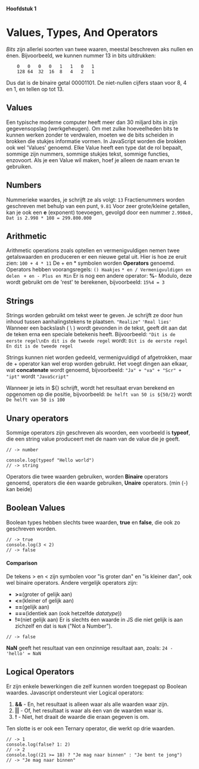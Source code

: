 __Hoofdstuk 1__
# Values, Types, And Operators
*Bits* zijn allerlei soorten van twee waaren, meestal beschreven aks nullen en énen.
Bijvoorbeeld, we kunnen nummer 13 in bits uitdrukken:
``` 
    0   0   0   0   1   1   0   1
    128 64  32  16  8   4   2   1
```
Dus dat is de binaire getal 00001101. De niet-nullen cijfers staan voor 8, 4 en 1, en tellen op tot 13.

## Values
Een typische moderne computer heeft meer dan 30 miljard bits in zijn gegevensopslag (werkgeheugen).
Om met zulke hoeveelheden bits te kunnen werken zonder te verdwalen, moeten we de bits scheiden in brokken
die stukjes informatie vormen. In JavaScript worden die brokken ook wel 'Values' genoemd. 
Elke Value heeft een type dat de rol bepaalt, sommige zijn nummers, sommige stukjes tekst,
sommige functies, enzovoort. Als je een Value wil maken, hoef je alleen de naam ervan te gebruiken.

## Numbers
Nummerieke waardes, je schrijft ze als volgt:
`13`
Fractienummers worden geschreven met behulp van een punt,
`9.81`
Voor zeer grote/kleine getallen, kan je ook een __e__ (exponent) toevoegen, gevolgd door een nummer
`2.998e8, Dat is 2.998 * 108 = 299.800.000`

## Arithmetic
Arithmetic operations zoals optellen en vermenigvuldigen nemen twee getalswaarden en produceren 
er een nieuwe getal uit. Hier is hoe ze eruit zien:
`100 + 4 * 11`
De + en * symbolen worden __Operators__ genoemd. 
Operators hebben voorangsregels:
`() Haakjes`
`* en / Vermenigvuldigen en delen`
` + en - Plus en Min`
Er is nog een andere operator: __%__- Modulo, deze wordt gebruikt om de 'rest' te berekenen, bijvoorbeeld:
`15%4 = 3`

## Strings 
Strings worden gebruikt om tekst weer te geven. Je schrijft ze door hun inhoud tussen aanhalingstekens te plaatsen.
`"Realize"`
`'Real lies'`
Wanneer een backslash ( \ ) wordt gevonden in de tekst, geeft dit aan dat de teken erna een speciale betekenis heeft.
Bijvoorbeeld: `"Dit is de eerste regel\nEn dit is de tweede regel` wordt:
`Dit is de eerste regel`
`En dit is de tweede regel`

Strings kunnen niet worden gedeeld, vermenigvuldigd of afgetrokken, maar de + operator kan wel erop worden gebruikt.
Het voegt dingen aan elkaar, wat __concatenate__ wordt genoemd, bijvoorbeeld:
`"Ja" + "va" + "Scr" + "ipt"` wordt `"JavaScript"`

Wanneer je iets in ${} schrijft, wordt het resultaat ervan berekend en opgenomen op die positie, bijvoorbeeld:
`De helft van 50 is ${50/2}` wordt `De helft van 50 is 100`

## Unary operators
Sommige operators zijn geschreven als woorden, een voorbeeld is __typeof__, die een string value produceert
met de naam van de value die je geeft.

``` console.log(typeof 6.5)
// -> number

console.log(typeof "Hello world")
// -> string
```
Operators die twee waarden gebruiken, worden __Binaire__ operators genoemd,
operators die éen waarde gebruiken, __Unaire__ operators. (min (-) kan beide)

## Boolean Values
Boolean types hebben slechts twee waarden, __true__ en __false__, die ook zo geschreven worden. 
``` console.log(3 > 2)
// -> true
console.log(3 < 2)
// -> false
```

#### Comparison
De tekens > en < zijn symbolen voor "is groter dan" en "is kleiner dan", ook wel binaire operators.
Andere vergelijk operators zijn: 
* __>=__(groter of gelijk aan) 
* __<=__(kleiner of gelijk aan)
* __==__(gelijk aan)
* __===__(identiek aan (ook hetzelfde _datatype_))
* __!=__(niet gelijk aan)
Er is slechts éen waarde in JS die niet gelijk is aan zichzelf en dat is `NaN` ("Not a Number").
```console.log(Nan == Nan)
// -> false
```
__NaN__ geeft het resultaat van een onzinnige resultaat aan, zoals: `24 - 'hello' = NaN`

## Logical Operators
Er zijn enkele bewerkingen die zelf kunnen worden toegepast op Boolean waardes. 
Javascript ondersteunt vier Logical operators:
1. __&&__ - En, het resultaat is alleen waar als alle waarden waar zijn.
2. __||__ - Of, het resultaat is waar als éen van de waarden waar is.
3. __!__ - Niet, het draait de waarde die eraan gegeven is om.

Ten slotte is er ook een Ternary operator, die werkt op drie waarden.
``` console.log(true? 1 : 2)
// -> 1
console.log(false? 1: 2)
// -> 2
console.log((21 >= 18) ? "Je mag naar binnen" : "Je bent te jong")
// -> "Je mag naar binnen"
```